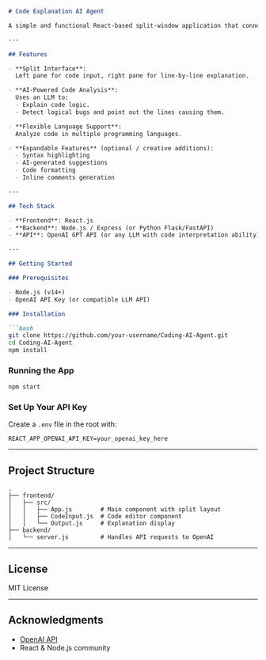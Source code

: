 ````markdown
# Code Explanation AI Agent

A simple and functional React-based split-window application that connects with a Large Language Model (LLM) API (such as OpenAI's GPT) to explain code line by line and detect logical errors.

---

## Features

- **Split Interface**:  
  Left pane for code input, right pane for line-by-line explanation.

- **AI-Powered Code Analysis**:  
  Uses an LLM to:
  - Explain code logic.
  - Detect logical bugs and point out the lines causing them.

- **Flexible Language Support**:  
  Analyze code in multiple programming languages.

- **Expandable Features** (optional / creative additions):
  - Syntax highlighting
  - AI-generated suggestions
  - Code formatting
  - Inline comments generation

---

## Tech Stack

- **Frontend**: React.js  
- **Backend**: Node.js / Express (or Python Flask/FastAPI)  
- **API**: OpenAI GPT API (or any LLM with code interpretation ability)

---

## Getting Started

### Prerequisites

- Node.js (v14+)
- OpenAI API Key (or compatible LLM API)

### Installation

```bash
git clone https://github.com/your-username/Coding-AI-Agent.git
cd Coding-AI-Agent
npm install
````

### Running the App

```bash
npm start
```

### Set Up Your API Key

Create a `.env` file in the root with:

```
REACT_APP_OPENAI_API_KEY=your_openai_key_here
```

---

## Project Structure

```
.
├── frontend/
│   ├── src/
│   │   ├── App.js        # Main component with split layout
│   │   ├── CodeInput.js  # Code editor component
│   │   └── Output.js     # Explanation display
├── backend/
│   └── server.js         # Handles API requests to OpenAI
```

---

## License

MIT License

---

## Acknowledgments

* [OpenAI API](https://platform.openai.com/)
* React & Node.js community
